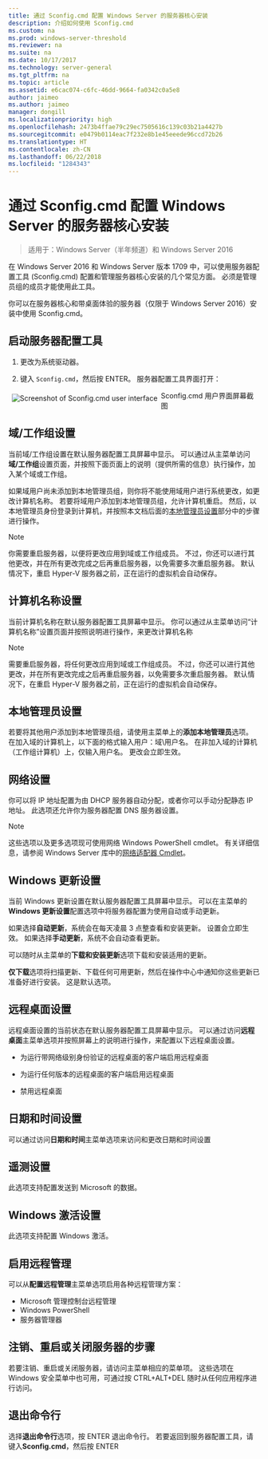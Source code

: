 ```yaml
---
title: 通过 Sconfig.cmd 配置 Windows Server 的服务器核心安装
description: 介绍如何使用 Sconfig.cmd
ms.custom: na
ms.prod: windows-server-threshold
ms.reviewer: na
ms.suite: na
ms.date: 10/17/2017
ms.technology: server-general
ms.tgt_pltfrm: na
ms.topic: article
ms.assetid: e6cac074-c6fc-46dd-9664-fa0342c0a5e8
author: jaimeo
ms.author: jaimeo
manager: dongill
ms.localizationpriority: high
ms.openlocfilehash: 2473b4ffae79c29ec7505616c139c03b21a4427b
ms.sourcegitcommit: e0479b0114eac7f232e8b1e45eeede96ccd72b26
ms.translationtype: HT
ms.contentlocale: zh-CN
ms.lasthandoff: 06/22/2018
ms.locfileid: "1284343"
---
```

# <a name="configure-a-server-core-installation-of-windows-server-2016-or-windows-server-version-1709-with-sconfigcmd"></a>通过 Sconfig.cmd 配置 Windows Server 的服务器核心安装
> 适用于：Windows Server（半年频道）和 Windows Server 2016

在 Windows Server 2016 和 Windows Server 版本 1709 中，可以使用服务器配置工具 (Sconfig.cmd) 配置和管理服务器核心安装的几个常见方面。 必须是管理员组的成员才能使用此工具。  
  
你可以在服务器核心和带桌面体验的服务器（仅限于 Windows Server 2016）安装中使用 Sconfig.cmd。 
  
## <a name="start-the-server-configuration-tool"></a>启动服务器配置工具  
  
1.  更改为系统驱动器。  
  
2.  键入 `Sconfig.cmd`，然后按 ENTER。 服务器配置工具界面打开：  
  
 <img src="mainsconfigpage.png" style='float:left; padding:.5em;' alt="Screenshot of Sconfig.cmd user interface">  
Sconfig.cmd 用户界面屏幕截图  
  
##  <a name="BKMK_Domainworkgroup"></a>域/工作组设置  
 当前域/工作组设置在默认服务器配置工具屏幕中显示。 可以通过从主菜单访问**域/工作组**设置页面，并按照下面页面上的说明（提供所需的信息）执行操作，加入某个域或工作组。  
  
 如果域用户尚未添加到本地管理员组，则你将不能使用域用户进行系统更改，如更改计算机名称。 若要将域用户添加到本地管理员组，允许计算机重启。 然后，以本地管理员身份登录到计算机，并按照本文档后面的[本地管理员设置](assetId:///3c2f8ca4-6adc-4ebd-8daf-eb0de16c2c7d#BKMK_Localadministratorsettings)部分中的步骤进行操作。  
  
> [!NOTE]
>  你需要重启服务器，以便将更改应用到域或工作组成员。 不过，你还可以进行其他更改，并在所有更改完成之后再重启服务器，以免需要多次重启服务器。 默认情况下，重启 Hyper-V 服务器之前，正在运行的虚拟机会自动保存。  
  
## <a name="computer-name-settings"></a>计算机名称设置  
 当前计算机名称在默认服务器配置工具屏幕中显示。 你可以通过从主菜单访问“计算机名称”设置页面并按照说明进行操作，来更改计算机名称  
  
> [!NOTE]
>  需要重启服务器，将任何更改应用到域或工作组成员。 不过，你还可以进行其他更改，并在所有更改完成之后再重启服务器，以免需要多次重启服务器。 默认情况下，在重启 Hyper-V 服务器之前，正在运行的虚拟机会自动保存。  
  
##  <a name="BKMK_Localadministratorsettings"></a>本地管理员设置  
 若要将其他用户添加到本地管理员组，请使用主菜单上的**添加本地管理员**选项。 在加入域的计算机上，以下面的格式输入用户：域\用户名。 在非加入域的计算机（工作组计算机）上，仅输入用户名。 更改会立即生效。  
  
## <a name="network-settings"></a>网络设置  
 你可以将 IP 地址配置为由 DHCP 服务器自动分配，或者你可以手动分配静态 IP 地址。 此选项还允许你为服务器配置 DNS 服务器设置。  
  
> [!NOTE]
>  这些选项以及更多选项现可使用网络 Windows PowerShell cmdlet。 有关详细信息，请参阅 Windows Server 库中的[网络适配器 Cmdlet](https://technet.microsoft.com/library/jj134956.aspx)。  
  
## <a name="windows-update-settings"></a>Windows 更新设置  
 当前 Windows 更新设置在默认服务器配置工具屏幕中显示。 可以在主菜单的 **Windows 更新设置**配置选项中将服务器配置为使用自动或手动更新。  
  
 如果选择**自动更新**，系统会在每天凌晨 3 点整查看和安装更新。 设置会立即生效。 如果选择**手动更新**，系统不会自动查看更新。  
  
 可以随时从主菜单的**下载和安装更新**选项下载和安装适用的更新。

 **仅下载**选项将扫描更新、下载任何可用更新，然后在操作中心中通知你这些更新已准备好进行安装。 这是默认选项。  
  
## <a name="remote-desktop-settings"></a>远程桌面设置  
 远程桌面设置的当前状态在默认服务器配置工具屏幕中显示。 可以通过访问**远程桌面**主菜单选项并按照屏幕上的说明进行操作，来配置以下远程桌面设置。  
  
-   为运行带网络级别身份验证的远程桌面的客户端启用远程桌面  
  
-   为运行任何版本的远程桌面的客户端启用远程桌面  
  
-   禁用远程桌面  
  
## <a name="date-and-time-settings"></a>日期和时间设置  
 可以通过访问**日期和时间**主菜单选项来访问和更改日期和时间设置 

## <a name="telemetry-settings"></a>遥测设置
此选项支持配置发送到 Microsoft 的数据。

## <a name="windows-activation-settings"></a>Windows 激活设置
此选项支持配置 Windows 激活。
  
## <a name="to-enable-remote-management"></a>启用远程管理  
可以从**配置远程管理**主菜单选项启用各种远程管理方案：  
  
-   Microsoft 管理控制台远程管理  
-   Windows PowerShell  
-   服务器管理器  
  
## <a name="to-log-off-restart-or-shut-down-the-server"></a>注销、重启或关闭服务器的步骤  
 若要注销、重启或关闭服务器，请访问主菜单相应的菜单项。 这些选项在 Windows 安全菜单中也可用，可通过按 CTRL+ALT+DEL 随时从任何应用程序进行访问。  
  
## <a name="to-exit-to-the-command-line"></a>退出命令行  
 选择**退出命令行**选项，按 ENTER 退出命令行。 若要返回到服务器配置工具，请键入**Sconfig.cmd**，然后按 ENTER